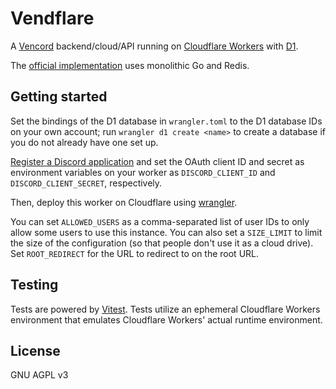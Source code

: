 # Vendflare

A [Vencord](https://vencord.dev/) backend/cloud/API running on [Cloudflare Workers](https://workers.cloudflare.com/) with [D1](https://developers.cloudflare.com/d1/).

The [official implementation](https://github.com/Vencord/Vencloud) uses monolithic Go and Redis.

## Getting started

Set the bindings of the D1 database in `wrangler.toml` to the D1 database IDs on your own account; run `wrangler d1 create <name>` to create a database if you do not already have one set up.

[Register a Discord application](https://discord.com/developers/applications) and set the OAuth client ID and secret as environment variables on your worker as `DISCORD_CLIENT_ID` and `DISCORD_CLIENT_SECRET`, respectively.

Then, deploy this worker on Cloudflare using [wrangler](https://developers.cloudflare.com/workers/wrangler/).

You can set `ALLOWED_USERS` as a comma-separated list of user IDs to only allow some users to use this instance. You can also set a `SIZE_LIMIT` to limit the size of the configuration (so that people don't use it as a cloud drive). Set `ROOT_REDIRECT` for the URL to redirect to on the root URL.

## Testing

Tests are powered by [Vitest](https://vitest.dev/). Tests utilize an ephemeral Cloudflare Workers environment that emulates Cloudflare Workers' actual runtime environment.

## License

GNU AGPL v3
